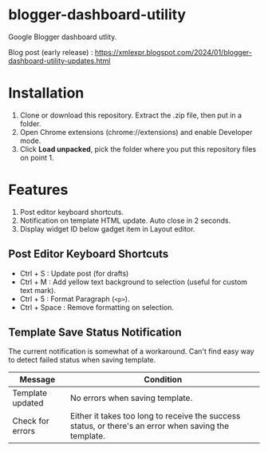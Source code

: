 # blogger-dashboard-utility
Google Blogger dashboard utlity.

Blog post (early release) : https://xmlexpr.blogspot.com/2024/01/blogger-dashboard-utility-updates.html

# Installation
1. Clone or download this repository. Extract the .zip file, then put in a folder.
2. Open Chrome extensions (chrome://extensions) and enable Developer mode.
3. Click **Load unpacked**, pick the folder where you put this repository files on point 1.

# Features
1. Post editor keyboard shortcuts.
2. Notification on template HTML update. Auto close in 2 seconds.
3. Display widget ID below gadget item in Layout editor.

## Post Editor Keyboard Shortcuts
- Ctrl + S : Update post (for drafts)
- Ctrl + M : Add yellow text background to selection (useful for custom text mark).
- Ctrl + 5 : Format Paragraph (`<p>`).
- Ctrl + Space : Remove formatting on selection.

## Template Save Status Notification
The current notification is somewhat of a workaround. Can't find easy way to detect failed status when saving template.

Message | Condition
--- | ---
Template updated | No errors when saving template.
Check for errors | Either it takes too long to receive the success status, or there's an error when saving the template.